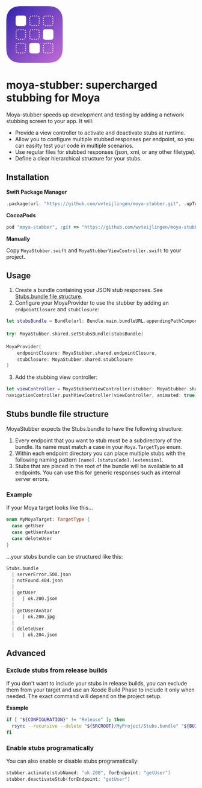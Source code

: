 <img src="./moya-stubber.png" width="150" height="150"/>

# moya-stubber: supercharged stubbing for Moya

Moya-stubber speeds up development and testing by adding a network stubbing screen to your app. It will:

- Provide a view controller to activate and deactivate stubs at runtime.
- Allow you to configure multiple stubbed responses per endpoint, so you can easilty test your code in multiple scenarios.
- Use regular files for stubbed responses (json, xml, or any other filetype).
- Define a clear hierarchical structure for your stubs.

## Installation

**Swift Package Manager**

```swift
.package(url: "https://github.com/wvteijlingen/moya-stubber.git", .upToNextMajor(from: "0.1.0"))
```

**CocoaPods**

```ruby
pod "moya-stubber", :git => "https://github.com/wvteijlingen/moya-stubber.git"
```

**Manually**

Copy `MoyaStubber.swift` and `MoyaStubberViewController.swift` to your project.

## Usage

1. Create a bundle containing your JSON stub responses. See [Stubs.bundle file structure](#Stubs-bundle-file-structure).
2. Configure your MoyaProvider to use the stubber by adding an `endpointClosure` and `stubClosure`:

```swift
let stubsBundle = Bundle(url: Bundle.main.bundleURL.appendingPathComponent("Stubs.bundle"))!

try! MoyaStubber.shared.setStubsBundle(stubsBundle)

MoyaProvider(
    endpointClosure: MoyaStubber.shared.endpointClosure,
    stubClosure: MoyaStubber.shared.stubClosure
)
```

3. Add the stubbing view controller:

```swift
let viewController = MoyaStubberViewController(stubber: MoyaStubber.shared)
navigationController.pushViewController(viewController, animated: true)
```

## Stubs bundle file structure

MoyaStubber expects the Stubs.bundle to have the following structure:

1. Every endpoint that you want to stub must be a subdirectory of the bundle.
   Its name must match a case in your `Moya.TargetType` enum.
1. Within each endpoint directory you can place multiple stubs with the following naming pattern `[name].[statusCode].[extension]`.
1. Stubs that are placed in the root of the bundle will be available to all endpoints.
   You can use this for generic responses such as internal server errors.

### Example

If your Moya target looks like this…

```swift
enum MyMoyaTarget: TargetType {
  case getUser
  case getUserAvatar
  case deleteUser
}
```

…your stubs bundle can be structured like this:

```
Stubs.bundle
  | serverError.500.json
  | notFound.404.json
  |
  | getUser
  |   | ok.200.json
  |
  | getUserAvatar
  |   | ok.200.jpg
  |
  | deleteUser
  |   | ok.204.json
```

## Advanced

### Exclude stubs from release builds

If you don't want to include your stubs in release builds, you can exclude them from your target
and use an Xcode Build Phase to include it only when needed. The exact command will depend on the project setup.

**Example**

```bash
if [ "${CONFIGURATION}" != "Release" ]; then
  rsync --recursive --delete "${SRCROOT}/MyProject/Stubs.bundle" "${BUILT_PRODUCTS_DIR}/${PRODUCT_NAME}.app"
fi
```

### Enable stubs programatically

You can also enable or disable stubs programatically:

```swift
stubber.activate(stubNamed: "ok.200", forEndpoint: "getUser")
stubber.deactivateStub(forEndpoint: "getUser")
```
